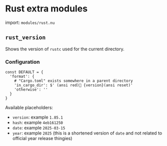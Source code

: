 # Rust extra modules

import: `modules/rust.nu`

## `rust_version`

Shows the version of `rustc` used for the current directory.

### Configuration

```nu
const DEFAULT = {
  'format': {
    # "Cargo.toml" exists somewhere in a parent directory
    'in_cargo_dir': $' (ansi red) {version}(ansi reset)'
    'otherwise': ''
  }
}
```

Available placeholders:
* `version`: example `1.85.1`
* `hash`: example `4eb161250`
* `date`: example `2025-03-15`
* `year`: example `2025` (this is a shortened version of `date` and not related to official year release thingies)

